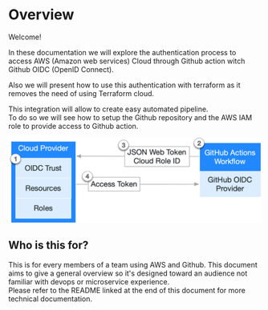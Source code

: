 # Overview
Welcome!

In these documentation we will explore the authentication process to access AWS (Amazon web services) Cloud through Github action witch Github OIDC (OpenID Connect).  

Also we will present how to use this authentication with terraform as it removes the need of using Terraform cloud.

This integration will allow to create easy automated pipeline.  
To do so we will see how to setup the Github repository and the AWS IAM role to provide access to Github action. 

![](./images/oidc-architecture.png)

## Who is this for?

This is for every members of a team using AWS and Github. This document aims to give a general overview so it's designed toward an audience not familiar with devops or microservice experience.  
Please refer to the README linked at the end of this document for more technical documentation.